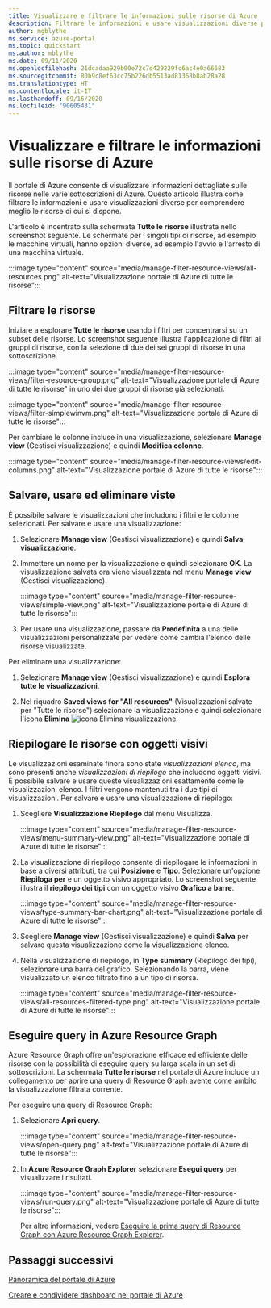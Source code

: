 ```yaml
---
title: Visualizzare e filtrare le informazioni sulle risorse di Azure
description: Filtrare le informazioni e usare visualizzazioni diverse per comprendere meglio le risorse di Azure di cui si dispone.
author: mgblythe
ms.service: azure-portal
ms.topic: quickstart
ms.author: mblythe
ms.date: 09/11/2020
ms.openlocfilehash: 21dcadaa929b90e72c7d429229fc6ac4e0a66683
ms.sourcegitcommit: 80b9c8ef63cc75b226db5513ad81368b8ab28a28
ms.translationtype: HT
ms.contentlocale: it-IT
ms.lasthandoff: 09/16/2020
ms.locfileid: "90605431"
---
```

# <a name="view-and-filter-azure-resource-information"></a>Visualizzare e filtrare le informazioni sulle risorse di Azure

Il portale di Azure consente di visualizzare informazioni dettagliate sulle risorse nelle varie sottoscrizioni di Azure. Questo articolo illustra come filtrare le informazioni e usare visualizzazioni diverse per comprendere meglio le risorse di cui si dispone.

L'articolo è incentrato sulla schermata **Tutte le risorse** illustrata nello screenshot seguente. Le schermate per i singoli tipi di risorse, ad esempio le macchine virtuali, hanno opzioni diverse, ad esempio l'avvio e l'arresto di una macchina virtuale.

:::image type="content" source="media/manage-filter-resource-views/all-resources.png" alt-text="Visualizzazione portale di Azure di tutte le risorse":::

## <a name="filter-resources"></a>Filtrare le risorse

Iniziare a esplorare **Tutte le risorse** usando i filtri per concentrarsi su un subset delle risorse. Lo screenshot seguente illustra l'applicazione di filtri ai gruppi di risorse, con la selezione di due dei sei gruppi di risorse in una sottoscrizione.

:::image type="content" source="media/manage-filter-resource-views/filter-resource-group.png" alt-text="Visualizzazione portale di Azure di tutte le risorse" in uno dei due gruppi di risorse già selezionati.

:::image type="content" source="media/manage-filter-resource-views/filter-simplewinvm.png" alt-text="Visualizzazione portale di Azure di tutte le risorse":::

Per cambiare le colonne incluse in una visualizzazione, selezionare **Manage view** (Gestisci visualizzazione) e quindi **Modifica colonne**.

:::image type="content" source="media/manage-filter-resource-views/edit-columns.png" alt-text="Visualizzazione portale di Azure di tutte le risorse":::

## <a name="save-use-and-delete-views"></a>Salvare, usare ed eliminare viste

È possibile salvare le visualizzazioni che includono i filtri e le colonne selezionati. Per salvare e usare una visualizzazione:

1. Selezionare **Manage view** (Gestisci visualizzazione) e quindi **Salva visualizzazione**.

1. Immettere un nome per la visualizzazione e quindi selezionare **OK**. La visualizzazione salvata ora viene visualizzata nel menu **Manage view** (Gestisci visualizzazione).

    :::image type="content" source="media/manage-filter-resource-views/simple-view.png" alt-text="Visualizzazione portale di Azure di tutte le risorse":::

1. Per usare una visualizzazione, passare da **Predefinita** a una delle visualizzazioni personalizzate per vedere come cambia l'elenco delle risorse visualizzate.

Per eliminare una visualizzazione:

1. Selezionare **Manage view** (Gestisci visualizzazione) e quindi **Esplora tutte le visualizzazioni**.

1. Nel riquadro **Saved views for "All resources"** (Visualizzazioni salvate per "Tutte le risorse") selezionare la visualizzazione e quindi selezionare l'icona **Elimina** ![icona Elimina visualizzazione](media/manage-filter-resource-views/icon-delete.png).

## <a name="summarize-resources-with-visuals"></a>Riepilogare le risorse con oggetti visivi

Le visualizzazioni esaminate finora sono state _visualizzazioni elenco_, ma sono presenti anche _visualizzazioni di riepilogo_ che includono oggetti visivi. È possibile salvare e usare queste visualizzazioni esattamente come le visualizzazioni elenco. I filtri vengono mantenuti tra i due tipi di visualizzazioni. Per salvare e usare una visualizzazione di riepilogo:

1. Scegliere **Visualizzazione Riepilogo** dal menu Visualizza.

    :::image type="content" source="media/manage-filter-resource-views/menu-summary-view.png" alt-text="Visualizzazione portale di Azure di tutte le risorse":::

1. La visualizzazione di riepilogo consente di riepilogare le informazioni in base a diversi attributi, tra cui **Posizione** e **Tipo**. Selezionare un'opzione **Riepiloga per** e un oggetto visivo appropriato. Lo screenshot seguente illustra il **riepilogo dei tipi** con un oggetto visivo **Grafico a barre**.

    :::image type="content" source="media/manage-filter-resource-views/type-summary-bar-chart.png" alt-text="Visualizzazione portale di Azure di tutte le risorse":::

1. Scegliere **Manage view** (Gestisci visualizzazione) e quindi **Salva** per salvare questa visualizzazione come la visualizzazione elenco.

1. Nella visualizzazione di riepilogo, in **Type summary** (Riepilogo dei tipi), selezionare una barra del grafico. Selezionando la barra, viene visualizzato un elenco filtrato fino a un tipo di risorsa.

    :::image type="content" source="media/manage-filter-resource-views/all-resources-filtered-type.png" alt-text="Visualizzazione portale di Azure di tutte le risorse":::

## <a name="run-queries-in-azure-resource-graph"></a>Eseguire query in Azure Resource Graph

Azure Resource Graph offre un'esplorazione efficace ed efficiente delle risorse con la possibilità di eseguire query su larga scala in un set di sottoscrizioni. La schermata **Tutte le risorse** nel portale di Azure include un collegamento per aprire una query di Resource Graph avente come ambito la visualizzazione filtrata corrente.

Per eseguire una query di Resource Graph:

1. Selezionare **Apri query**.

    :::image type="content" source="media/manage-filter-resource-views/open-query.png" alt-text="Visualizzazione portale di Azure di tutte le risorse":::

1. In **Azure Resource Graph Explorer** selezionare **Esegui query** per visualizzare i risultati.

    :::image type="content" source="media/manage-filter-resource-views/run-query.png" alt-text="Visualizzazione portale di Azure di tutte le risorse":::

    Per altre informazioni, vedere [Eseguire la prima query di Resource Graph con Azure Resource Graph Explorer](../governance/resource-graph/first-query-portal.md).

## <a name="next-steps"></a>Passaggi successivi

[Panoramica del portale di Azure](azure-portal-overview.md)

[Creare e condividere dashboard nel portale di Azure](azure-portal-dashboards.md)
